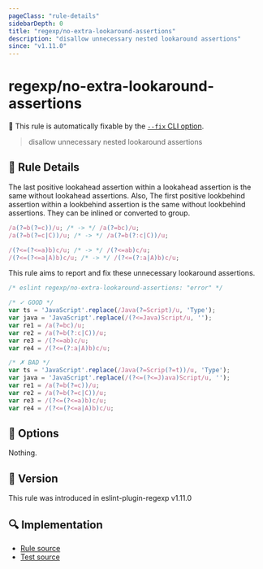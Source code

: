```yaml
---
pageClass: "rule-details"
sidebarDepth: 0
title: "regexp/no-extra-lookaround-assertions"
description: "disallow unnecessary nested lookaround assertions"
since: "v1.11.0"
---
```

# regexp/no-extra-lookaround-assertions

🔧 This rule is automatically fixable by the [`--fix` CLI option](https://eslint.org/docs/latest/user-guide/command-line-interface#--fix).

<!-- end auto-generated rule header -->

> disallow unnecessary nested lookaround assertions

## :book: Rule Details

The last positive lookahead assertion within a lookahead assertion is the same without lookahead assertions.
Also, The first positive lookbehind assertion within a lookbehind assertion is the same without lookbehind assertions.
They can be inlined or converted to group.

```js
/a(?=b(?=c))/u; /* -> */ /a(?=bc)/u;
/a(?=b(?=c|C))/u; /* -> */ /a(?=b(?:c|C))/u;

/(?<=(?<=a)b)c/u; /* -> */ /(?<=ab)c/u;
/(?<=(?<=a|A)b)c/u; /* -> */ /(?<=(?:a|A)b)c/u;
```

This rule aims to report and fix these unnecessary lookaround assertions.

<eslint-code-block fix>

```js
/* eslint regexp/no-extra-lookaround-assertions: "error" */

/* ✓ GOOD */
var ts = 'JavaScript'.replace(/Java(?=Script)/u, 'Type');
var java = 'JavaScript'.replace(/(?<=Java)Script/u, '');
var re1 = /a(?=bc)/u;
var re2 = /a(?=b(?:c|C))/u;
var re3 = /(?<=ab)c/u;
var re4 = /(?<=(?:a|A)b)c/u;

/* ✗ BAD */
var ts = 'JavaScript'.replace(/Java(?=Scrip(?=t))/u, 'Type');
var java = 'JavaScript'.replace(/(?<=(?<=J)ava)Script/u, '');
var re1 = /a(?=b(?=c))/u;
var re2 = /a(?=b(?=c|C))/u;
var re3 = /(?<=(?<=a)b)c/u;
var re4 = /(?<=(?<=a|A)b)c/u;
```

</eslint-code-block>

## :wrench: Options

Nothing.

## :rocket: Version

This rule was introduced in eslint-plugin-regexp v1.11.0

## :mag: Implementation

- [Rule source](https://github.com/ota-meshi/eslint-plugin-regexp/blob/master/lib/rules/no-extra-lookaround-assertions.ts)
- [Test source](https://github.com/ota-meshi/eslint-plugin-regexp/blob/master/tests/lib/rules/no-extra-lookaround-assertions.ts)
